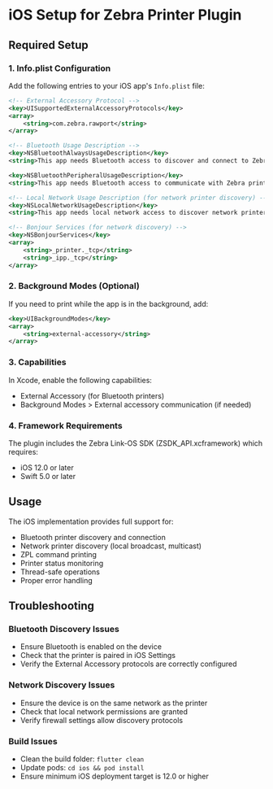 # iOS Setup for Zebra Printer Plugin

## Required Setup

### 1. Info.plist Configuration

Add the following entries to your iOS app's `Info.plist` file:

```xml
<!-- External Accessory Protocol -->
<key>UISupportedExternalAccessoryProtocols</key>
<array>
    <string>com.zebra.rawport</string>
</array>

<!-- Bluetooth Usage Description -->
<key>NSBluetoothAlwaysUsageDescription</key>
<string>This app needs Bluetooth access to discover and connect to Zebra printers</string>

<key>NSBluetoothPeripheralUsageDescription</key>
<string>This app needs Bluetooth access to communicate with Zebra printers</string>

<!-- Local Network Usage Description (for network printer discovery) -->
<key>NSLocalNetworkUsageDescription</key>
<string>This app needs local network access to discover network printers</string>

<!-- Bonjour Services (for network discovery) -->
<key>NSBonjourServices</key>
<array>
    <string>_printer._tcp</string>
    <string>_ipp._tcp</string>
</array>
```

### 2. Background Modes (Optional)

If you need to print while the app is in the background, add:

```xml
<key>UIBackgroundModes</key>
<array>
    <string>external-accessory</string>
</array>
```

### 3. Capabilities

In Xcode, enable the following capabilities:
- External Accessory (for Bluetooth printers)
- Background Modes > External accessory communication (if needed)

### 4. Framework Requirements

The plugin includes the Zebra Link-OS SDK (ZSDK_API.xcframework) which requires:
- iOS 12.0 or later
- Swift 5.0 or later

## Usage

The iOS implementation provides full support for:
- Bluetooth printer discovery and connection
- Network printer discovery (local broadcast, multicast)
- ZPL command printing
- Printer status monitoring
- Thread-safe operations
- Proper error handling

## Troubleshooting

### Bluetooth Discovery Issues
- Ensure Bluetooth is enabled on the device
- Check that the printer is paired in iOS Settings
- Verify the External Accessory protocols are correctly configured

### Network Discovery Issues
- Ensure the device is on the same network as the printer
- Check that local network permissions are granted
- Verify firewall settings allow discovery protocols

### Build Issues
- Clean the build folder: `flutter clean`
- Update pods: `cd ios && pod install`
- Ensure minimum iOS deployment target is 12.0 or higher 
